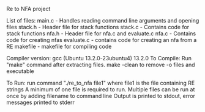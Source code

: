 Re to NFA project

List of files:
main.c - Handles reading command line arguments and opening files
stack.h - Header file for stack functions
stack.c - Contains code for stack functions
nfa.h - Header file for nfa.c and evaluate.c
nfa.c - Contains code for creating nfas
evaluate.c - contains code for creating an nfa from a RE
makefile - makefile for compiling code

Compiler version: gcc (Ubuntu 13.2.0-23ubuntu4) 13.2.0
To Compile:
Run "make" command after extracting files.
make -clean to remove -o files and executable

To Run:
run command  "./re_to_nfa file1" where file1 is the file containing RE strings 
A minimum of one file is required to run.
Multiple files can be run at once by adding filename to command line
Output is printed to stdout, error messages printed to stderr 
